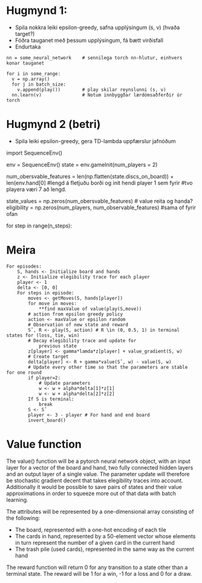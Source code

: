 # Hugmynd 1:

- Spila nokkra leiki epsilon-greedy, safna upplýsingum (s, v) (hvaða target?)
- Fóðra tauganet með þessum upplýsingum, fá bætt virðisfall
- Endurtaka

<!-- -->

    nn = some_neural_network    # sennilega torch nn-hlutur, einhvers konar tauganet
    
    for i in some_range:
      v = np.array()
      for j in batch_size:
        v.append(play())        # play skilar reynslunni (s, v)
      nn.learn(v)               # Notum innbyggðar lærdómsaðferðir úr torch

# Hugmynd 2 (betri)

- Spila leiki epsilon-greedy, gera TD-lambda uppfærslur jafnóðum


<!-- Oddur að pæla eitthvað hér fyrir neðan-->


import SequenceEnv()

env = SequenceEnv()
state = env.gameInit(num_players = 2)

num_obersvable_features = len(np.flatten(state.discs_on_board)) + len(env.hand[0] #lengd á fletjuðu borði og init hendi player 1 sem fyrir 
                                                                                 #tvo playera væri 7 að lengd.

state_values = np.zeros(num_obersvable_features) # value reita og handa?
eligibility = np.zeros(num_players, num_observable_features) #sama of fyrir ofan

for step in range(n_steps):

<!--hmm ætti tauganet ekki að sjá um elegibility??-->

# Meira

```
For episodes:
	S, hands <- Initialize board and hands
	z <- Initialize elegibility trace for each player
	player <- 1
	delta <- [0, 0]
	For steps in episode:
		moves <- getMoves(S, hands[player])
		for move in moves:
			**find maxValue of value(play(S,move)) 
		# action from epsilon greedy policy
		action <- maxValue or epsilon random
		# Observation of new state and reward
		Sˆ, R <- play(S, action) # R \in (0, 0.5, 1) in terminal states for (loss, tie, win)
		# Decay elegibility trace and update for 
			previous state
		z[player] <- gamma*lamda*z[player] + value_gradient(S, w)
		# Create target
		delta[player] <- R + gamma*value(Sˆ, w) - value(S, w)
		# Update every other time so that the parameters are stable for one round
		if player=2:
			# Update parameters
			w <- w + alpha*delta[1]*z[1]
			w <- w + alpha*delta[2]*z[2]
		If S is terminal:
			break	
		S <- Sˆ
		player <- 3 - player # For hand and end board
		invert_board()	
```

# Value function

The value() function will be a pytorch neural network object, with an input layer for a vector of the board and hand, two fully connected hidden layers and an output layer of a single value. The parameter update will therefore be stochastic gradient decent that takes elegibility traces into account. Additionally it would be possible to save pairs of states and their value approximations in order to squeeze more out of that data with batch learning.

The attributes will be represented by a one-dimensional array consisting of the following:
- The board, represented with a one-hot encoding of each tile
- The cards in hand, represented by a 50-element vector whose elements in turn represent the number of a given card in the current hand
- The trash pile (used cards), represented in the same way as the current hand

The reward function will return 0 for any transition to a state other than a terminal state. The reward will be 1 for a win, -1 for a loss and 0 for a draw.